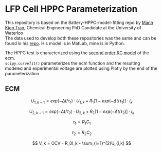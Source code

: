 # LFP Cell HPPC Parameterization

This repository is based on the Battery-HPPC-model-fitting repo by [Manh Kien Tran](https://github.com/kmtran95), Chemical Engineering PhD Candidate at the University of Waterloo <br>
The data used to develop both these repositories was the same and can be found in his [repo](https://github.com/kmtran95/Battery-HPPC-model-fitting/blob/main/HPPC_LFP.zip.). His model is in MatLab, mine is in Python.

The HPPC test is characterized using the [second order RC model](#ecm) of the ecm.<br>
`scipy.curvefit()` parameterizes the ecm function and the resulting modeled and experimental voltage are plotted using Plotly by the end of the parameterization

## ECM <a id = "ecm"></a>

$$ U_{1,k+1} = exp(-\Delta t/\tau_1)\cdot U_{1,k} + R_1[1 - exp(-\Delta t/\tau_1)]\cdot I_k $$

$$ U_{2,k+1} = exp(-\Delta t/\tau_2)\cdot U_{2,k} + R_2[1 - exp(-\Delta t/\tau_2)]\cdot I_k $$

$$ \tau_1 = R_1C_1 $$

$$ \tau_2 = R_2C_2 $$
 
$$ V_k = OCV - R_0I_k - \sum_{i=1}^{2}U_{i,k} $$
